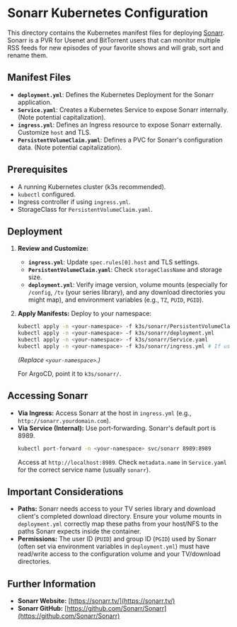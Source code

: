 # Sonarr Kubernetes Configuration

This directory contains the Kubernetes manifest files for deploying [Sonarr](https://sonarr.tv/). Sonarr is a PVR for Usenet and BitTorrent users that can monitor multiple RSS feeds for new episodes of your favorite shows and will grab, sort and rename them.

## Manifest Files

- **`deployment.yml`**: Defines the Kubernetes Deployment for the Sonarr application.
- **`Service.yaml`**: Creates a Kubernetes Service to expose Sonarr internally. (Note potential capitalization).
- **`ingress.yml`**: Defines an Ingress resource to expose Sonarr externally. Customize `host` and TLS.
- **`PersistentVolumeClaim.yaml`**: Defines a PVC for Sonarr's configuration data. (Note potential capitalization).

## Prerequisites

- A running Kubernetes cluster (k3s recommended).
- `kubectl` configured.
- Ingress controller if using `ingress.yml`.
- StorageClass for `PersistentVolumeClaim.yaml`.

## Deployment

1.  **Review and Customize:**
    - **`ingress.yml`**: Update `spec.rules[0].host` and TLS settings.
    - **`PersistentVolumeClaim.yaml`**: Check `storageClassName` and storage size.
    - **`deployment.yml`**: Verify image version, volume mounts (especially for `/config`, `/tv` (your series library), and any download directories you might map), and environment variables (e.g., `TZ`, `PUID`, `PGID`).

2.  **Apply Manifests:**
    Deploy to your namespace:
    ```bash
    kubectl apply -n <your-namespace> -f k3s/sonarr/PersistentVolumeClaim.yaml
    kubectl apply -n <your-namespace> -f k3s/sonarr/deployment.yml
    kubectl apply -n <your-namespace> -f k3s/sonarr/Service.yaml
    kubectl apply -n <your-namespace> -f k3s/sonarr/ingress.yml # If using Ingress
    ```
    *(Replace `<your-namespace>`.)*

    For ArgoCD, point it to `k3s/sonarr/`.

## Accessing Sonarr

-   **Via Ingress:** Access Sonarr at the host in `ingress.yml` (e.g., `http://sonarr.yourdomain.com`).
-   **Via Service (Internal):** Use port-forwarding. Sonarr's default port is 8989.
    ```bash
    kubectl port-forward -n <your-namespace> svc/sonarr 8989:8989
    ```
    Access at `http://localhost:8989`. Check `metadata.name` in `Service.yaml` for the correct service name (usually `sonarr`).

## Important Considerations

-   **Paths:** Sonarr needs access to your TV series library and download client's completed download directory. Ensure your volume mounts in `deployment.yml` correctly map these paths from your host/NFS to the paths Sonarr expects inside the container.
-   **Permissions:** The user ID (`PUID`) and group ID (`PGID`) used by Sonarr (often set via environment variables in `deployment.yml`) must have read/write access to the configuration volume and your TV/download directories.

## Further Information

-   **Sonarr Website:** [https://sonarr.tv/](https://sonarr.tv/)
-   **Sonarr GitHub:** [https://github.com/Sonarr/Sonarr](https://github.com/Sonarr/Sonarr)
